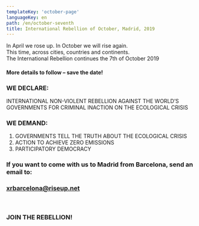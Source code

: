 ```yaml
---
templateKey: 'october-page'
languageKey: en
path: /en/october-seventh
title: International Rebellion of October, Madrid, 2019
---
```

  
In April we rose up. In October we will rise again.  
This time, across cities, countries and continents.  
The International Rebellion continues the 7th of October 2019 

#### More details to follow – save the date!  
  
### WE DECLARE:  
INTERNATIONAL NON-VIOLENT REBELLION AGAINST THE WORLD’S GOVERNMENTS FOR CRIMINAL INACTION ON THE ECOLOGICAL CRISIS  
  
### WE DEMAND:
1) GOVERNMENTS TELL THE TRUTH ABOUT THE ECOLOGICAL CRISIS
2) ACTION TO ACHIEVE ZERO EMISSIONS 
3) PARTICIPATORY DEMOCRACY  
  
### If you want to come with us to Madrid from Barcelona, send an email to:  
### [xrbarcelona@riseup.net](mailto:xrbarcelona@riseup.net)  
  
&nbsp;
  
### JOIN THE REBELLION!
 